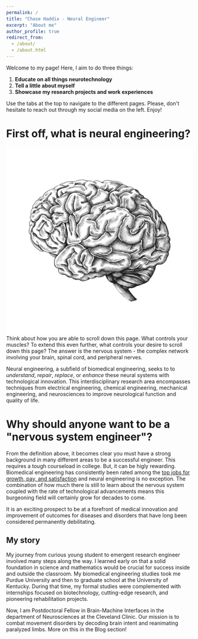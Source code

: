 ```yaml
---
permalink: /
title: "Chase Haddix - Neural Engineer"
excerpt: "About me"
author_profile: true
redirect_from: 
  - /about/
  - /about.html
---
```


Welcome to my page! Here, I aim to do three things:
1. **Educate on all things neurotechnology**
2. **Tell a little about myself**
3. **Showcase my research projects and work experiences**


Use the tabs at the top to navigate to the different pages. Please, don't hesitate to reach out through my social media on the left. Enjoy!

First off, what is neural engineering?
======
![First off, what is neural engineering?!](/images/HandDrawnBrain.jpg)
Think about how you are able to scroll down this page. What controls your muscles? To extend this even further, what controls your desire to scroll down this page? The answer is the nervous system - the complex network involving your brain, spinal cord, and peripheral nerves. 

Neural engineering, a subfield of biomedical engineering, seeks to to _understand_, _repair_, _replace_, or _enhance_ these neural systems with technological innovation. This interdisciplinary research area encompasses techniques from electrical engineering, chemical engineering, mechanical engineering, and neurosciences to improve neurological function and quality of life. 

Why should anyone want to be a "nervous system engineer"? 
======
From the definition above, it becomes clear you must have a strong background in many different areas to be a successful engineer. This requires a tough courseload in college. But, it can be higly rewarding. Biomedical engineering has consistently been rated among the [top jobs for growth, pay, and satisfaction](https://money.cnn.com/pf/best-jobs/2013/snapshots/1.html) and neural engineering is no exception. The combination of how much there is still to learn about the nervous system coupled with the rate of technological advancements means this burgeoning field will certainly grow for decades to come. 

It is an exciting prospect to be at a forefront of medical innovation and improvement of outcomes for diseases and disorders that have long been considered permanently debilitating. 

My story
------
My journey from curious young student to emergent research engineer involved many steps along the way. I learned early on that a solid foundation in science and mathematics would be crucial for success inside and outside the classroom. My biomedical engineering studies took me Purdue University and then to graduate school at the University of Kentucky. During that time, my formal studies were complemented with internships focused on biotechnology, cutting-edge research, and pioneering rehabilitation projects. 

Now, I am Postdoctoral Fellow in Brain-Machine Interfaces in the department of Neurosciences at the Cleveland Clinic. Our mission is to combat movement disorders by decoding brain intent and reanimating paralyzed limbs. More on this in the Blog section!

